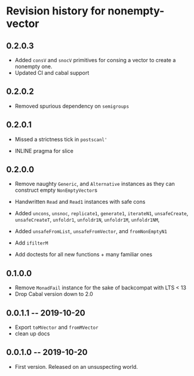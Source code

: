 # Revision history for nonempty-vector

## 0.2.0.3

* Added `consV` and `snocV` primitives for consing a vector to create a nonempty one.
* Updated CI and cabal support

## 0.2.0.2

* Removed spurious dependency on `semigroups`

## 0.2.0.1

* Missed a strictness tick in `postscanl'`

* INLINE pragma for slice

## 0.2.0.0

* Remove naughty `Generic`, and `Alternative` instances as they can construct empty `NonEmptyVector`s

* Handwritten `Read` and `Read1` instances with safe cons

* Added `uncons`, `unsnoc`, `replicate1`, `generate1`, `iterateN1`, `unsafeCreate`, `unsafeCreateT`, `unfoldr1`, `unfoldr1N`, `unfoldr1M`, `unfoldr1NM`,

* Added `unsafeFromList`, `unsafeFromVector`, and `fromNonEmptyN1`

* Add `ifilterM`

* Add doctests for all new functions + many familiar ones

## 0.1.0.0

* Remove `MonadFail` instance for the sake of backcompat with LTS < 13
* Drop Cabal version down to 2.0

## 0.0.1.1 -- 2019-10-20

* Export `toMVector` and `fromMVector`
* clean up docs

## 0.0.1.0 -- 2019-10-20

* First version. Released on an unsuspecting world.

